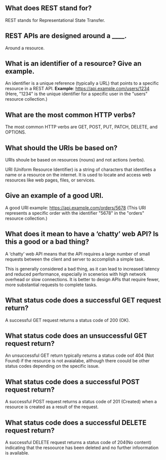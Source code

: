 ## What does REST stand for?
REST stands for Representational State Transfer.
## REST APIs are designed around a ____.
Around a resource.
## What is an identifier of a resource? Give an example.
An identifier is a unique reference (typically a URL) that points to a specific resource in a REST API.
**Example**: https://api.example.com/users/1234 (Here, "1234" is the unique identifier for a specific user in the "users" resource collection.)
## What are the most common HTTP verbs?
The most common HTTP verbs are GET, POST, PUT, PATCH, DELETE, and OPTIONS.
## What should the URIs be based on?
URIs shoule be based on resources (nouns) and not actions (verbs).

URI (Uniform Resource Identifier) is a string of characters that identifies a name or a resource on the internet. It is used to locate and access web resources like web pages, files, or services.
## Give an example of a good URI.
A good URI example: https://api.example.com/orders/5678 (This URI represents a specific order with the identifier "5678" in the "orders" resource collection.)
## What does it mean to have a ‘chatty’ web API? Is this a good or a bad thing?
A ‘chatty’ web API means that the API requires a large number of small requests between the client and server to accomplish a simple task.

This is generally considered a bad thing, as it can lead to increased latency and reduced performance, especially in scenerios with high network overhead or slow connections. It is better to design APIs that require fewer, more substantial requests to complete tasks.
## What status code does a successful GET request return?
A successful GET request returns a status code of 200 (OK).
## What status code does an unsuccessful GET request return?
An unsuccessful GET return typically returns a status code oof 404 (Not Found) if the resource is not avaialabe, although there coould be other status codes depending on the specific issue.
## What status code does a successful POST request return?
A successful POST request returns a status code of 201 (Created) when a resource is created as a result of the request.
## What status code does a successful DELETE request return?
A successful DELETE request returns a status code of 204(No content) indicating that the resoource has been deleted and no further infoormation is available.
